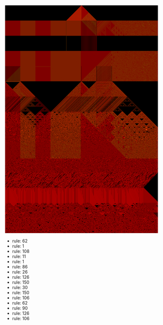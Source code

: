 ![photo](./output.png) 
 * rule: 62
* rule: 1
* rule: 108
* rule: 11
* rule: 1
* rule: 86
* rule: 26
* rule: 126
* rule: 150
* rule: 30
* rule: 150
* rule: 106
* rule: 62
* rule: 90
* rule: 126
* rule: 106
